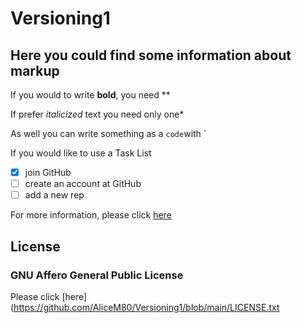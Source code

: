 # Versioning1

## Here you could find some information about markup

If you would to write **bold**, you need **

If prefer *italicized* text you need only one*

As well you can write something as a `code`with `

If you would like to use a Task List

- [x] join GitHub
- [ ] create an account at GitHub
- [ ] add a new rep

For more information, please click [here](https://www.makeuseof.com/tag/mac-terminal-commands-cheat-sheet/)

## License

### GNU Affero General Public License


Please click [here](https://github.com/AliceM80/Versioning1/blob/main/LICENSE.txt
